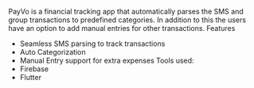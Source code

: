PayVo is a financial tracking app that automatically parses the SMS and group transactions to predefined categories. In addition to this the users have an option to add manual entries for other transactions.
Features
  - Seamless SMS parsing to track transactions
  - Auto Categorization
  - Manual Entry support for extra expenses
Tools used:
  - Firebase
  - Flutter
